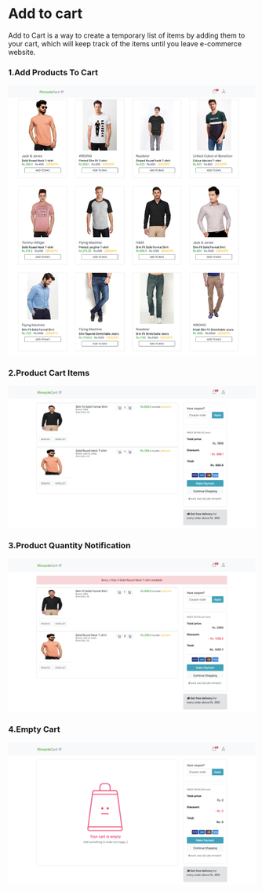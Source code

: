 # Add to cart
Add to Cart is a way to create a temporary list of items by adding them to your cart, which will keep track of the items until you leave e-commerce website.

### 1.Add Products To Cart
![](screensort/add_to_cart.png)

### 2.Product Cart Items
![](screensort/cart_items.png)

### 3.Product Quantity Notification
![](screensort/notification.png)

### 4.Empty Cart
![](screensort/empty_cart.png)
